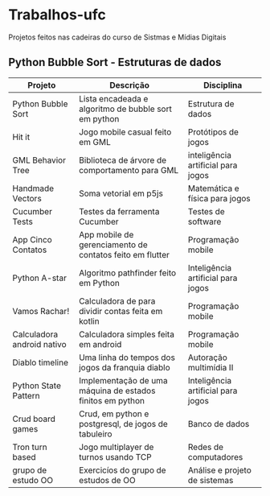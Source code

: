 # Trabalhos-ufc
Projetos feitos nas cadeiras do curso de Sistmas e Mídias Digitais

## Python Bubble Sort - Estruturas de dados


| Projeto                    	| Descrição                                                 	| Disciplina                         	|
|----------------------------	|-----------------------------------------------------------	|------------------------------------	|
| Python Bubble Sort         	| Lista encadeada e algoritmo de bubble sort em python      	| Estrutura de dados                 	|
| Hit it                     	| Jogo mobile casual feito em GML                           	| Protótipos de jogos                	|
| GML Behavior Tree          	| Biblioteca de árvore de comportamento para GML            	| inteligência artificial para jogos 	|
| Handmade Vectors           	| Soma vetorial em p5js                                     	| Matemática e física para jogos     	|
| Cucumber Tests             	| Testes da ferramenta Cucumber                             	| Testes de software                 	|
| App Cinco Contatos         	| App mobile de gerenciamento de contatos feito em flutter  	| Programação mobile                 	|
| Python A-star              	| Algoritmo pathfinder feito em Python                      	| Inteligência artificial para jogos 	|
| Vamos Rachar!              	| Calculadora de para dividir contas feita em kotlin        	| Programação mobile                 	|
| Calculadora android nativo 	| Calculadora simples feita em android                      	| Programação mobile                 	|
| Diablo timeline            	| Uma linha do tempos dos jogos da franquia diablo          	| Autoração multimídia II            	|
| Python State Pattern       	| Implementação de uma máquina de estados finitos em python 	| Inteligência artificial para jogos 	|
| Crud board games           	| Crud, em python e postgresql, de jogos de tabuleiro       	| Banco de dados                     	|
| Tron turn based            	| Jogo multiplayer de turnos usando TCP                     	| Redes de computadores              	|
| grupo de estudo OO         	| Exercicíos do grupo de estudos de OO                      	| Análise e projeto de sistemas      	|

